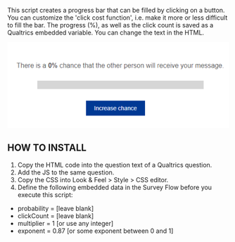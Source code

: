 This script creates a progress bar that can be filled by clicking on a button. You can customize the 'click cost function', i.e. make it more or less difficult to fill the bar. The progress (%), as well as the click count is saved as a Qualtrics embedded variable. You can change the text in the HTML.

![](clicker-slider.gif)


<h2>HOW TO INSTALL</h2>

1. Copy the HTML code into the question text of a Qualtrics question.
2. Add the JS to the same question.
3. Copy the CSS into Look & Feel > Style > CSS editor.
4. Define the following embedded data in the Survey Flow before you execute this script:
- probability = [leave blank]
- clickCount = [leave blank]
- multiplier = 1 [or use any integer]
- exponent = 0.87 [or some exponent between 0 and 1]
